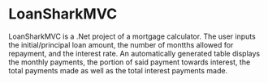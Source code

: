 # LoanSharkMVC
LoanSharkMVC is a .Net project of a mortgage calculator. The user inputs the initial/principal loan amount, the number of montths allowed for repayment, and the interest rate. An automatically generated table displays the monthly payments, the portion of said payment towards interest, the total payments made as well as the total interest payments made.
